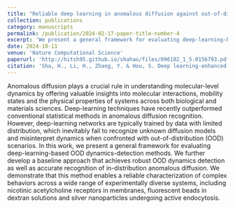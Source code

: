 ```yaml
---
title: "Reliable deep learning in anomalous diffusion against out-of-distribution dynamics"
collection: publications
category: manuscripts
permalink: /publication/2024-02-17-paper-title-number-4
excerpt: 'We present a general framework for evaluating deep-learning-based OOD dynamics-detection methods. We further develop a baseline approach that achieves robust OOD dynamics detection as well as accurate recognition of in-distribution anomalous diffusion. We demonstrate that this method enables a reliable characterization of complex behaviors across a wide range of experimentally diverse systems.'
date: 2024-10-11
venue: 'Nature Computational Science'
paperurl: 'http://hitsh95.github.io/shahao/files/096102_1_5.0156793.pdf'
citation: 'Sha, H., Li, H., Zhang, Y. & Hou, S. Deep learning-enhanced single-molecule spectrum imaging. APL Photonics 8(2023).'
---
```


Anomalous diffusion plays a crucial rule in understanding molecular-level dynamics by offering valuable insights into molecular interactions, mobility states and the physical properties of systems across both biological and materials sciences. Deep-learning techniques have recently outperformed conventional statistical methods in anomalous diffusion recognition. However, deep-learning networks are typically trained by data with limited distribution, which inevitably fail to recognize unknown diffusion models and misinterpret dynamics when confronted with out-of-distribution (OOD) scenarios. In this work, we present a general framework for evaluating deep-learning-based OOD dynamics-detection methods. We further develop a baseline approach that achieves robust OOD dynamics detection as well as accurate recognition of in-distribution anomalous diffusion. We demonstrate that this method enables a reliable characterization of complex behaviors across a wide range of experimentally diverse systems, including nicotinic acetylcholine receptors in membranes, fluorescent beads in dextran solutions and silver nanoparticles undergoing active endocytosis.
